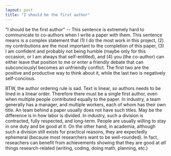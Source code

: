 ```yaml
---
layout: post
title: "I should be the first author"
---
```


"I should be the first author" -- This sentence is extremely hard to communicate to co-authors when I write a paper with them. This sentence means is a complex statement that (1) I do the most work in this project, (2) my contributions are the most important to the completion of this paper, (3) I am confident and probably not being humble (maybe only for this occasion, or I am always that self-entitled), and (4) you (the co-author) can either leave that position to me or enter a friendly debate that can subconciouslyl becomes an unfriendly conflict. The first two are the positive and productive way to think about it, while the last two is negatively self-concious.

BTW, the author ordering rule is sad. Text is linear, so authors needs to be lined in a linear order. Therefore there must be a single first author, even when multiple people contributed equally to the paper. In industry, a team generally has a manager, and multiple workers, each of whom has their own title. An team behind a paper usually does not have such titles. May be the difference is in how labor is divided. In industry, such a division is contracted, fully respected, and long-term. People are usually willing to stay in one duty and be good at it. On the other hand, in academia, although such a division still exists for practical reasons, they are expectedly ephemeral (because most researchers want to be well-rounded). In fact, reseachers can benefit from achievements showing that they are good at *all* things research-related (writing, coding, doing math, planning, etc.)